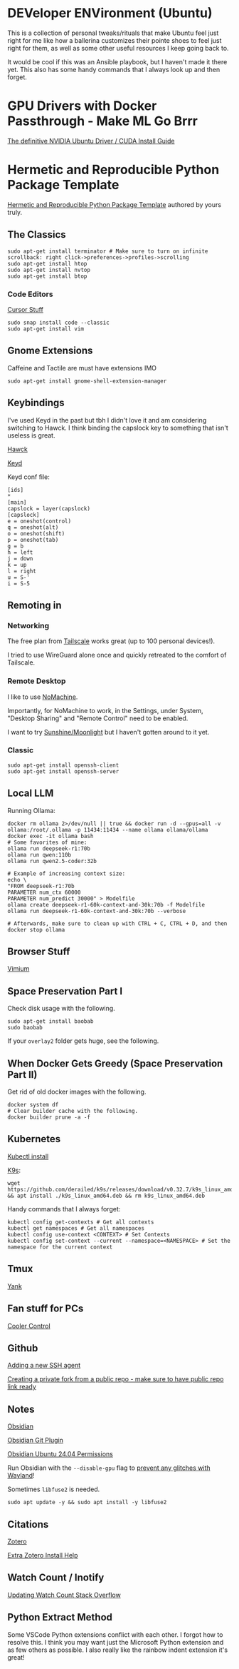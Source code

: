 # DEVeloper ENVironment (Ubuntu) 
This is a collection of personal tweaks/rituals that make Ubuntu feel just right for me like how a ballerina customizes their pointe shoes to feel just right for them, as well as some other useful resources I keep going back to.

It would be cool if this was an Ansible playbook, but I haven't made it there yet. 
This also has some handy commands that I always look up and then forget.

# GPU Drivers with Docker Passthrough - Make ML Go Brrr

[The definitive NVIDIA Ubuntu Driver / CUDA Install Guide](https://github.com/garylvov/dev_env/tree/main/setup_scripts/nvidia)

# Hermetic and Reproducible Python Package Template

[Hermetic and Reproducible Python Package Template](https://github.com/garylvov/pixidock_template) authored by yours truly.


## The Classics
```
sudo apt-get install terminator # Make sure to turn on infinite scrollback: right click->preferences->profiles->scrolling
sudo apt-get install htop
sudo apt-get install nvtop
sudo apt-get install btop
```

### Code Editors

[Cursor Stuff](https://gist.github.com/evgenyneu/5c5c37ca68886bf1bea38026f60603b6)
```
sudo snap install code --classic
sudo apt-get install vim
```

## Gnome Extensions 
Caffeine and Tactile are must have extensions IMO
```
sudo apt-get install gnome-shell-extension-manager
```

## Keybindings 

I've used Keyd in the past but tbh I didn't love it and am considering switching to Hawck. I think binding the capslock key to something that isn't useless is great.

[Hawck](https://github.com/snyball/hawck)

[Keyd](https://github.com/rvaiya/keyd)

Keyd conf file:

```
[ids]
*
[main]
capslock = layer(capslock)
[capslock]
e = oneshot(control)
q = oneshot(alt)
o = oneshot(shift)
p = oneshot(tab)
g = b
h = left
j = down
k = up
l = right
u = S-'
i = S-5
```

## Remoting in

### Networking

The free plan from [Tailscale](https://tailscale.com/) works great (up to 100 personal devices!). 

I tried to use WireGuard alone once and quickly retreated to the comfort of Tailscale.

### Remote Desktop

I like to use [NoMachine](https://www.nomachine.com/).

Importantly, for NoMachine to work, in the Settings, under System, "Desktop Sharing" and "Remote Control" need to be enabled.

I want to try [Sunshine/Moonlight](https://github.com/moonlight-stream/moonlight-docs/wiki/Setup-Guide) but I haven't gotten around to it yet.

### Classic
```
sudo apt-get install openssh-client
sudo apt-get install openssh-server
```

## Local LLM 

Running Ollama: 
```
docker rm ollama 2>/dev/null || true && docker run -d --gpus=all -v ollama:/root/.ollama -p 11434:11434 --name ollama ollama/ollama
docker exec -it ollama bash
# Some favorites of mine:
ollama run deepseek-r1:70b
ollama run qwen:110b
ollama run qwen2.5-coder:32b

# Example of increasing context size:
echo \
"FROM deepseek-r1:70b
PARAMETER num_ctx 60000
PARAMETER num_predict 30000" > Modelfile
ollama create deepseek-r1-60k-context-and-30k:70b -f Modelfile
ollama run deepseek-r1-60k-context-and-30k:70b --verbose

# Afterwards, make sure to clean up with CTRL + C, CTRL + D, and then docker stop ollama
```

## Browser Stuff
[Vimium](https://vimium.github.io/)

## Space Preservation Part I 

Check disk usage with the following.
```
sudo apt-get install baobab
sudo baobab
```

If your ```overlay2``` folder gets huge, see the following.

## When Docker Gets Greedy (Space Preservation Part II)

Get rid of old docker images with the following.

```
docker system df
# Clear builder cache with the following.
docker builder prune -a -f
```


## Kubernetes 
[Kubectl install](https://kubernetes.io/docs/tasks/tools/install-kubectl-linux/)

[K9s](https://github.com/derailed/k9s):
```
wget https://github.com/derailed/k9s/releases/download/v0.32.7/k9s_linux_amd64.deb && apt install ./k9s_linux_amd64.deb && rm k9s_linux_amd64.deb
```

Handy commands that I always forget:
```
kubectl config get-contexts # Get all contexts
kubectl get namespaces # Get all namespaces
kubectl config use-context <CONTEXT> # Set Contexts
kubectl config set-context --current --namespace=<NAMESPACE> # Set the namespace for the current context
```

## Tmux

[Yank](https://github.com/tmux-plugins/tmux-yank)

## Fan stuff for PCs

[Cooler Control](https://github.com/codifryed/coolercontrol/tree/main)

## Github

[Adding a new SSH agent](https://docs.github.com/en/authentication/connecting-to-github-with-ssh/generating-a-new-ssh-key-and-adding-it-to-the-ssh-agent)

[Creating a private fork from a public repo - make sure to have public repo link ready](https://github.com/new/import)

## Notes
[Obsidian](https://obsidian.md/)

[Obsidian Git Plugin](https://publish.obsidian.md/git-doc/Start+here)

[Obsidian Ubuntu 24.04 Permissions](https://askubuntu.com/questions/1512287/obsidian-appimage-the-suid-sandbox-helper-binary-was-found-but-is-not-configu)

Run Obsidian with the ``--disable-gpu`` flag to [prevent any glitches with Wayland](https://www.reddit.com/r/hyprland/comments/1aphbfq/comment/krv1np6/?utm_source=share&utm_medium=web3x&utm_name=web3xcss&utm_term=1&utm_content=share_button)!

Sometimes ``libfuse2`` is needed.
```
sudo apt update -y && sudo apt install -y libfuse2
```

## Citations

[Zotero](https://www.zotero.org/download/)

[Extra Zotero Install Help](https://www.zotero.org/support/installation)

## Watch Count / Inotify

[Updating Watch Count Stack Overflow](https://askubuntu.com/questions/716431/inotify-max-user-watches-value-resets-on-reboot-how-to-change-it-permanently)

## Python Extract Method

Some VSCode Python extensions conflict with each other. I forgot how to resolve this. I think you may want just the Microsoft Python extension and as few others as possible. I also really like the rainbow indent extension it's great!
